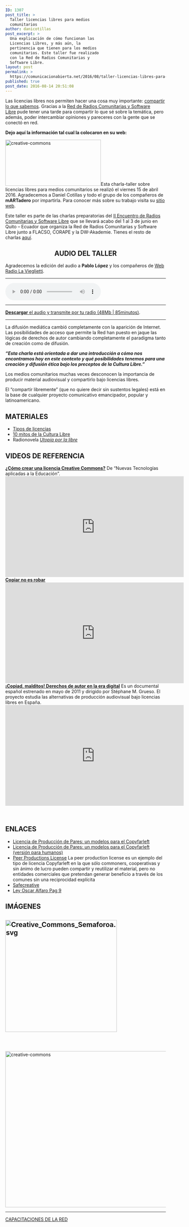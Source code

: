 ```yaml
---
ID: 1307
post_title: >
  Taller licencias libres para medios
  comunitarios
author: danicotillas
post_excerpt: >
  Una explicación de cómo funcionan las
  Licencias Libres, y más aún, la
  pertinencia que tienen para los medios
  comunitarios. Este taller fue realizado
  con la Red de Radios Comunitarias y
  Software Libre.
layout: post
permalink: >
  https://comunicacionabierta.net/2016/08/taller-licencias-libres-para-medios-comunitarios/
published: true
post_date: 2016-08-14 20:51:08
---
```

Las licencias libres nos permiten hacer una cosa muy importante: <a href="https://www.comunicacionabierta.net/blog/2011/04/hacia-un-paradigma-revolucionario-compartir/">compartir lo que sabemos</a>. Gracias a la <a href="https://liberaturadio.org/article/introduccion-a-las-licencias-libres-para-medios-de/">Red de Radios Comunitarias y Software Libre</a> pude tener una tarde para compartir lo que sé sobre la temática, pero además, poder intercambiar opiniones y pareceres con la gente que se conectó en red.

<strong>Dejo aquí la información tal cual la colocaron en su web:</strong>

<a href="https://www.comunicacionabierta.net/wp-content/uploads/2016/08/creative-commons.jpg"><img class="alignleft size-medium wp-image-1317" src="https://www.comunicacionabierta.net/wp-content/uploads/2016/08/creative-commons-300x144.jpg" alt="creative-commons" width="300" height="144" /></a>Esta charla-taller sobre licencias libres para medios comunitarios se realizó el viernes 15 de abril 2016. Agradecemos a Daniel Cotillas y todo el grupo de los compañeros de <strong>mARTadero</strong> por impartirla. Para conocer más sobre su trabajo visita su <a title="mARTadero" href="https://martadero.org/">sitio web</a>.
<div class="text">

Este taller es parte de las charlas preparatorias del <a href="https://liberaturadio.org/quito2016">II Encuentro de Radios Comunitarias y Software Libre</a> que se llevará acabo del 1 al 3 de junio en Quito – Ecuador que organiza la Red de Radios Comunitarias y Software Libre junto a <span class="caps">FLACSO</span>, <span class="caps">CORAPE</span> y la DW-Akademie. Tienes el resto de charlas <a title="Link" href="https://liberaturadio.org/centro-de-ayuda/temas-varios/capacitaciones-de-la-red-audio" target="_blank">aquí</a>.
<h2 style="text-align: center;"><strong><span class="caps">AUDIO</span> <span class="caps">DEL</span> TALLER</strong></h2>
Agradecemos la edición del audio a <strong>Pablo López</strong> y los compañeros de <a title="La Viglietti" href="https://www.prensacdp.com/web-radio/">Web Radio La Vieglietti</a>.

<hr />

<audio src="https://liberaturadio.org/media/uploads/descargas/conversatorio-taller-cultura-libre-2016-04-18.ogg" controls="controls"></audio>

<hr />

<a title="Link" href="https://liberaturadio.org/media/uploads/descargas/conversatorio-taller-cultura-libre-2016-04-18.ogg" target="_blank"><b>Descargar</b> el audio y transmite por tu radio (48Mb | 85minutos)</a>.

**********************

La difusión mediática cambió completamente con la aparición de Internet. Las posibilidades de acceso que permite la Red han puesto en jaque las lógicas de derechos de autor cambiando completamente el paradigma tanto de creación como de difusión.

<em><strong>“Esta charla está orientada a dar una introducción a cómo nos encontramos hoy en este contexto y qué posibilidades tenemos para una creación y difusión ética bajo los preceptos de la Cultura Libre.”</strong></em>

Los medios comunitarios muchas veces desconocen la importancia de producir material audiovisual y compartirlo bajo licencias libres.

El “compartir libremente” (que no quiere decir sin sustentos legales) está en la base de cualquier proyecto comunicativo emancipador, popular y latinoamericano.
<h2></h2>
<h2><strong>MATERIALES</strong></h2>
<ul>
 	<li><a title="Tipos de licencias" href="https://paubibliotekar.files.wordpress.com/2013/06/licencias_cc1.jpg">Tipos de licencias</a></li>
 	<li><a title="Guía" href="https://radioslibres.net/media/uploads/documentos/guia_4-cultura_libre_hivos.pdf">10 mitos de la Cultura Libre</a></li>
 	<li>Radionovela <a title="enlace" href="https://radioslibres.net/article/utopia-por-la-libre/"><em>Utopía por la libre</em></a></li>
</ul>
<h2></h2>
<h2><strong><span class="caps">VIDEOS</span> DE REFERENCIA</strong></h2>
<u><b><a title="Link" href="https://www.youtube.com/embed/z-zPHbthU8E" target="_blank">¿Cómo crear una licencia Creative Commons?</a></b></u>
De “Nuevas Tecnologías aplicadas a la Educación”.

<iframe src="https://www.youtube.com/embed/z-zPHbthU8E" width="560" height="315" frameborder="0" allowfullscreen="allowfullscreen"></iframe>
<u><b><a title="Link" href="https://www.youtube.com/embed/ef-OExpQEcU" target="_blank">Copiar no es robar</a></b></u>

<iframe src="https://www.youtube.com/embed/ef-OExpQEcU" width="560" height="315" frameborder="0" allowfullscreen="allowfullscreen"></iframe>
<u><b><a title="Link" href="https://es.wikipedia.org/wiki/%C2%A1Copiad%2C_malditos!" target="_blank">¡Copiad, malditos! Derechos de autor en la era digital</a></b></u>
Es un documental español estrenado en mayo de 2011 y dirigido por Stéphane M. Grueso. El proyecto estudia las alternativas de producción audiovisual bajo licencias libres en España.

<iframe src="https://www.youtube.com/embed/YY0i4xJss9c" width="560" height="315" frameborder="0" allowfullscreen="allowfullscreen"></iframe>

&nbsp;
<h2><strong>ENLACES</strong></h2>
<ul>
 	<li><a title="Copyfarleft" href="https://endefensadelsl.org/ppl_es.html">Licencia de Producción de Pares: un modelos para el Copyfarleft</a></li>
 	<li><a title="Copyfarleft para humanos" href="https://endefensadelsl.org/ppl_deed_es.html">Licencia de Producción de Pares: un modelos para el Copyfarleft (versión para humanos)</a></li>
 	<li><a title="Peer Productions License" href="https://p2pfoundation.net/Peer_Production_License">Peer Productions License</a> La peer production license es un ejemplo del tipo de licencia Copyfarleft en la que sólo commoners, cooperativas y sin ánimo de lucro pueden compartir y reutilizar el material, pero no entidades comerciales que pretendan generar beneficio a través de los comunes sin una reciprocidad explícita</li>
 	<li><a title="Safecreative" href="https://www.safecreative.org/">Safecreative</a></li>
 	<li><a title="Ley Oscar Alfaro Pag 9" href="https://www.wipo.int/edocs/lexdocs/laws/es/bo/bo060es.pdf">Ley Oscar Alfaro Pag 9</a></li>
</ul>
<h2></h2>
<h2>IMÁ<span class="caps">GENES</span></h2>
<h2><a href="https://www.comunicacionabierta.net/wp-content/uploads/2016/08/Creative_Commons_Semaforoa.svg.png"><img class="aligncenter size-full wp-image-1323" src="https://www.comunicacionabierta.net/wp-content/uploads/2016/08/Creative_Commons_Semaforoa.svg.png" alt="Creative_Commons_Semaforoa.svg" width="350" height="350" /></a></h2>
<h2></h2>
&nbsp;

<a href="https://www.comunicacionabierta.net/wp-content/uploads/2016/08/creative-commons.png"><img class="aligncenter size-full wp-image-1321" src="https://www.comunicacionabierta.net/wp-content/uploads/2016/08/creative-commons.png" alt="creative-commons" width="698" height="488" /></a>

</div>

<hr />

<div class="meta-content">
<div><span class="categories"><a class="btn btn-primary" href="https://liberaturadio.org/category/capacitaciones-de-la-red-audio/"> CAPACITACIONES DE LA RED</a></span></div>
</div>